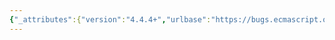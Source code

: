```yaml
---
{"_attributes":{"version":"4.4.4+","urlbase":"https://bugs.ecmascript.org/","maintainer":"dherman@mozilla.com"},"bug":{"bug_id":1481,"creation_ts":"2013-05-14 19:40:00 -0700","short_desc":"10.1 Typo: initialized => initialised","delta_ts":"2013-07-15 17:04:05 -0700","product":"Draft for 6th Edition","component":"editorial issue","version":"Rev 15: May 14, 2013 Draft","rep_platform":"All","op_sys":"All","bug_status":"RESOLVED","resolution":"FIXED","priority":"Normal","bug_severity":"enhancement","everconfirmed":true,"reporter":{"uid":"utatane.tea","name":"Yusuke Suzuki"},"assigned_to":{"uid":"allen","name":"Allen Wirfs-Brock"},"long_desc":[{"commentid":4009,"comment_count":0,"who":{"uid":"utatane.tea","name":"Yusuke Suzuki"},"bug_when":"2013-05-14 19:40:30 -0700","thetext":"when a module is initialized => when a module is initialised"},{"commentid":4229,"comment_count":1,"who":{"uid":"allen","name":"Allen Wirfs-Brock"},"bug_when":"2013-06-17 17:10:32 -0700","thetext":"fixed in rev 16 editor's draft"},{"commentid":4476,"comment_count":2,"who":{"uid":"allen","name":"Allen Wirfs-Brock"},"bug_when":"2013-07-15 17:04:05 -0700","thetext":"fixed in rev16 draft.  July 15, 2013"}]}}
---
```

